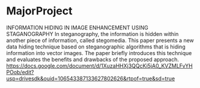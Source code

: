 # MajorProject
INFORMATION HIDING IN IMAGE ENHANCEMENT USING STAGANOGRAPHY
In steganography, the information is hidden within another piece of information, called stegomedia. This paper presents a new data hiding technique based on steganographic algorithms that is hiding information into vector images. The paper briefly introduces this technique and evaluates the benefits and drawbacks of the proposed approach.
https://docs.google.com/document/d/1XuzaHHXj3QQcKi5jA0_KVZMLFvYHPOob/edit?usp=drivesdk&ouid=106543387133627802626&rtpof=true&sd=true

